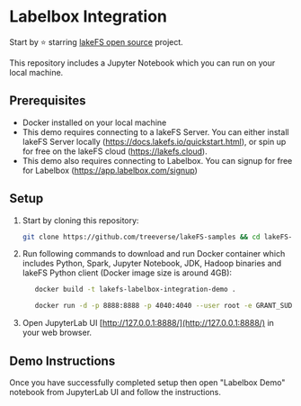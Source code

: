 # Labelbox Integration

Start by ⭐️ starring [lakeFS open source](https://go.lakefs.io/oreilly-course) project.

This repository includes a Jupyter Notebook which you can run on your local machine.

## Prerequisites
* Docker installed on your local machine
* This demo requires connecting to a lakeFS Server. You can either install lakeFS Server locally (https://docs.lakefs.io/quickstart.html), or spin up for free on the lakeFS cloud (https://lakefs.cloud). 
* This demo also requires connecting to Labelbox. You can signup for free for Labelbox (https://app.labelbox.com/signup)

## Setup

1. Start by cloning this repository:

   ```bash
   git clone https://github.com/treeverse/lakeFS-samples && cd lakeFS-samples/standalone/labelbox-integration
   ```

2. Run following commands to download and run Docker container which includes Python, Spark, Jupyter Notebook, JDK, Hadoop binaries and lakeFS Python client (Docker image size is around 4GB):

   ```bash
      docker build -t lakefs-labelbox-integration-demo .

      docker run -d -p 8888:8888 -p 4040:4040 --user root -e GRANT_SUDO=yes -v $PWD:/home/jovyan -v $PWD/jupyter_notebook_config.py:/home/jovyan/.jupyter/jupyter_notebook_config.py --name lakefs-labelbox-integration-demo lakefs-labelbox-integration-demo
   ```

3. Open JupyterLab UI [http://127.0.0.1:8888/](http://127.0.0.1:8888/) in your web browser.

## Demo Instructions

Once you have successfully completed setup then open "Labelbox Demo" notebook from JupyterLab UI and follow the instructions.
